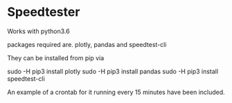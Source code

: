 # Speedtester

Works with python3.6

packages required are.
plotly, pandas and speedtest-cli

They can be installed from pip via

sudo -H pip3 install plotly
sudo -H pip3 install pandas
sudo -H pip3 install speedtest-cli


An example of a crontab for it running every 15 minutes have been included.

